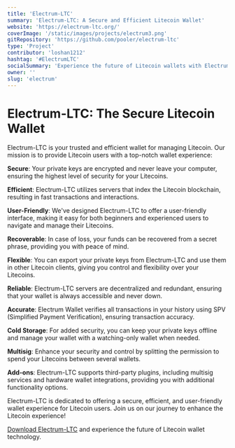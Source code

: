 ```yaml
---
title: 'Electrum-LTC'
summary: 'Electrum-LTC: A Secure and Efficient Litecoin Wallet'
website: 'https://electrum-ltc.org/'
coverImage: '/static/images/projects/electrum3.png'
gitRepository: 'https://github.com/pooler/electrum-ltc'
type: 'Project'
contributor: 'loshan1212'
hashtag: '#ElectrumLTC'
socialSummary: 'Experience the future of Litecoin wallets with Electrum-LTC. Our wallet offers top-notch security, efficient transactions, and a user-friendly interface. Join us on our journey to enhance the Litecoin experience!'
owner: ''
slug: 'electrum'
---
```


# Electrum-LTC: The Secure Litecoin Wallet

Electrum-LTC is your trusted and efficient wallet for managing Litecoin. Our mission is to provide Litecoin users with a top-notch wallet experience:

**Secure**: Your private keys are encrypted and never leave your computer, ensuring the highest level of security for your Litecoins.

**Efficient**: Electrum-LTC utilizes servers that index the Litecoin blockchain, resulting in fast transactions and interactions.

**User-Friendly**: We've designed Electrum-LTC to offer a user-friendly interface, making it easy for both beginners and experienced users to navigate and manage their Litecoins.

**Recoverable**: In case of loss, your funds can be recovered from a secret phrase, providing you with peace of mind.

**Flexible**: You can export your private keys from Electrum-LTC and use them in other Litecoin clients, giving you control and flexibility over your Litecoins.

**Reliable**: Electrum-LTC servers are decentralized and redundant, ensuring that your wallet is always accessible and never down.

**Accurate**: Electrum Wallet verifies all transactions in your history using SPV (Simplified Payment Verification), ensuring transaction accuracy.

**Cold Storage**: For added security, you can keep your private keys offline and manage your wallet with a watching-only wallet when needed.

**Multisig**: Enhance your security and control by splitting the permission to spend your Litecoins between several wallets.

**Add-ons**: Electrum-LTC supports third-party plugins, including multisig services and hardware wallet integrations, providing you with additional functionality options.

Electrum-LTC is dedicated to offering a secure, efficient, and user-friendly wallet experience for Litecoin users. Join us on our journey to enhance the Litecoin experience!

[Download Electrum-LTC](https://electrum-ltc.org/) and experience the future of Litecoin wallet technology.
